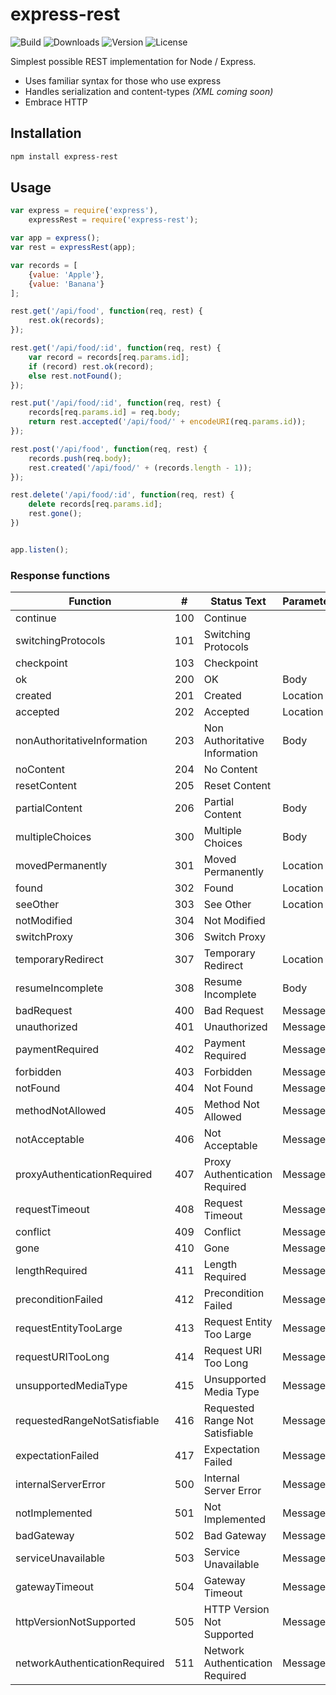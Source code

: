 express-rest
=========
![Build](https://api.travis-ci.org/alancnet/express-rest.svg)
![Downloads](http://img.shields.io/npm/dm/express-rest.svg) 
![Version](http://img.shields.io/npm/v/express-rest.svg) 
![License](http://img.shields.io/npm/l/express-rest.svg) 

Simplest possible REST implementation for Node / Express.

  - Uses familiar syntax for those who use express
  - Handles serialization and content-types *(XML coming soon)*
  - Embrace HTTP


Installation
--------------

```sh
npm install express-rest
```

Usage
-----

```javascript
var express = require('express'),
    expressRest = require('express-rest');

var app = express();
var rest = expressRest(app);

var records = [
    {value: 'Apple'},
    {value: 'Banana'}
];

rest.get('/api/food', function(req, rest) {
    rest.ok(records);
});

rest.get('/api/food/:id', function(req, rest) {
    var record = records[req.params.id];
    if (record) rest.ok(record);
    else rest.notFound();
});

rest.put('/api/food/:id', function(req, rest) {
    records[req.params.id] = req.body;
    return rest.accepted('/api/food/' + encodeURI(req.params.id));
});

rest.post('/api/food', function(req, rest) {
    records.push(req.body);
    rest.created('/api/food/' + (records.length - 1));
});

rest.delete('/api/food/:id', function(req, rest) {
    delete records[req.params.id];
    rest.gone();
})


app.listen();
```


### Response functions
|Function                       |#  |Status Text                    |Parameter
|-------------------------------|---|-------------------------------|---------|
|continue                       |100|Continue                       |         |
|switchingProtocols             |101|Switching Protocols            |         |
|checkpoint                     |103|Checkpoint                     |         |
|ok                             |200|OK                             |Body     |
|created                        |201|Created                        |Location |
|accepted                       |202|Accepted                       |Location |
|nonAuthoritativeInformation    |203|Non Authoritative Information  |Body     |
|noContent                      |204|No Content                     |         |
|resetContent                   |205|Reset Content                  |         |
|partialContent                 |206|Partial Content                |Body     |
|multipleChoices                |300|Multiple Choices               |Body     |
|movedPermanently               |301|Moved Permanently              |Location |
|found                          |302|Found                          |Location | 
|seeOther                       |303|See Other                      |Location |
|notModified                    |304|Not Modified                   |         |
|switchProxy                    |306|Switch Proxy                   |         |
|temporaryRedirect              |307|Temporary Redirect             |Location |
|resumeIncomplete               |308|Resume Incomplete              |Body     |
|badRequest                     |400|Bad Request                    |Message  |
|unauthorized                   |401|Unauthorized                   |Message  |
|paymentRequired                |402|Payment Required               |Message  |
|forbidden                      |403|Forbidden                      |Message  |
|notFound                       |404|Not Found                      |Message  |
|methodNotAllowed               |405|Method Not Allowed             |Message  |
|notAcceptable                  |406|Not Acceptable                 |Message  |
|proxyAuthenticationRequired    |407|Proxy Authentication Required  |Message  |
|requestTimeout                 |408|Request Timeout                |Message  |
|conflict                       |409|Conflict                       |Message  |
|gone                           |410|Gone                           |Message  |
|lengthRequired                 |411|Length Required                |Message  |
|preconditionFailed             |412|Precondition Failed            |Message  |
|requestEntityTooLarge          |413|Request Entity Too Large       |Message  |
|requestURITooLong              |414|Request URI Too Long           |Message  |
|unsupportedMediaType           |415|Unsupported Media Type         |Message  |
|requestedRangeNotSatisfiable   |416|Requested Range Not Satisfiable|Message  |
|expectationFailed              |417|Expectation Failed             |Message  |
|internalServerError            |500|Internal Server Error          |Message  |
|notImplemented                 |501|Not Implemented                |Message  |
|badGateway                     |502|Bad Gateway                    |Message  |
|serviceUnavailable             |503|Service Unavailable            |Message  |
|gatewayTimeout                 |504|Gateway Timeout                |Message  |
|httpVersionNotSupported        |505|HTTP Version Not Supported     |Message  |
|networkAuthenticationRequired  |511|Network Authentication Required|Message  |

